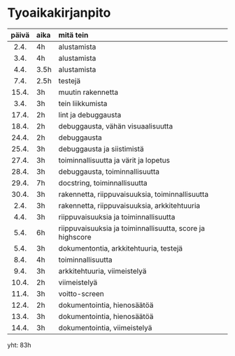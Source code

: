 
# Tyoaikakirjanpito

| päivä | aika | mitä tein  |
| :----:|:-----| :-----|
| 2.4. | 4h    | alustamista |
| 3.4. | 4h    | alustamista |
| 4.4. | 3.5h  | alustamista |
| 7.4. | 2.5h  | testejä |
| 15.4. | 3h   | muutin rakennetta |
| 3.4. | 3h    | tein liikkumista |
| 17.4. | 2h   | lint ja debuggausta |
| 18.4. | 2h   | debuggausta, vähän visuaalisuutta |
| 24.4. | 2h   | debuggausta|
| 25.4. | 3h   | debuggausta ja siistimistä|
| 27.4. | 3h   | toiminnallisuutta ja värit ja lopetus|
| 28.4. | 3h   | debuggausta, toiminnallisuutta|
| 29.4. | 7h   | docstring, toiminnallisuutta|
| 30.4. | 3h   | rakennetta, riippuvaisuuksia, toiminnallisuutta|
| 2.4. | 3h   | rakennetta, riippuvaisuuksia, arkkitehtuuria|
| 4.4. | 3h   | riippuvaisuuksia ja toiminnallisuutta|
| 5.4. | 6h   | riippuvaisuuksia ja toiminnallisuutta, score ja highscore|
| 5.4. | 3h   | dokumentontia, arkkitehtuuria, testejä|
 8.4. | 4h   | toiminnallisuutta|
| 9.4. | 3h   | arkkitehtuuria, viimeistelyä|
| 10.4. | 2h   |viimeistelyä|
| 11.4. | 3h   |voitto-screen|
| 12.4. | 2h   |dokumentointia, hienosäätöä|
| 13.4. | 3h   |dokumentointia, hienosäätöä|
| 14.4. | 3h   |dokumentointia, viimeistelyä|

yht: 83h
